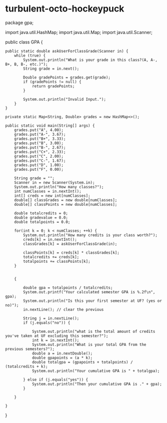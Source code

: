 # turbulent-octo-hockeypuck

package gpa;

import java.util.HashMap;
import java.util.Map;
import java.util.Scanner;


public class GPA {

    public static double askUserForClassGrade(Scanner in) {
        while (true) {
            System.out.println("What is your grade in this class?(A, A-, B+, B, B-, etc.)");
            String grade = in.next();

            Double gradePoints = grades.get(grade);
            if (gradePoints != null) {
                return gradePoints;
            }

            System.out.println("Invalid Input.");
        }
    }
    
    private static Map<String, Double> grades = new HashMap<>();

    public static void main(String[] args) {
        grades.put("A", 4.00);
        grades.put("A-", 3.67);
        grades.put("B+", 3.33);
        grades.put("B", 3.00);
        grades.put("B-", 2.67);
        grades.put("C+", 2.33);
        grades.put("C", 2.00);
        grades.put("C-", 1.67);
        grades.put("D", 1.00);
        grades.put("F", 0.00);

        String grade = "";
        Scanner in = new Scanner(System.in);
        System.out.println("How many classes?");
        int numClasses = in.nextInt();
        int[] creds = new int[numClasses];
        double[] classGrades = new double[numClasses];
        double[] classPoints = new double[numClasses];
        
        double totalcredits = 0;
        double gradevalue = 0.0;
        double totalpoints = 0.0;
        
        for(int k = 0; k < numClasses; ++k) {
            System.out.println("How many credits is your class worth?");
            creds[k] = in.nextInt();
            classGrades[k] = askUserForClassGrade(in);
            
            classPoints[k] = creds[k] * classGrades[k];
            totalcredits += creds[k];
            totalpoints += classPoints[k];
        }


        {
            
            double gpa = totalpoints / totalcredits;
            System.out.printf("Your calculated semester GPA is %.2f\n", gpa);
            System.out.println("Is this your first semester at UF? (yes or no)");
            in.nextLine(); // clear the previous
            
            String j = in.nextLine();
            if (j.equals("no")) {

                System.out.println("what is the total amount of credits you've taken at UF excluding this semester?");
                int k = in.nextInt();
                System.out.println("What is your total GPA from the previous semesters?");
                double a = in.nextDouble();
                double gpapoints = (a * k);
                double totalgpa = (gpapoints + totalpoints) / (totalcredits + k);
                System.out.println("Your cumulative GPA is " + totalgpa);

            } else if (j.equals("yes")) {
                System.out.println("Then your cumulative GPA is ." + gpa);
            }

        }

    }

}
